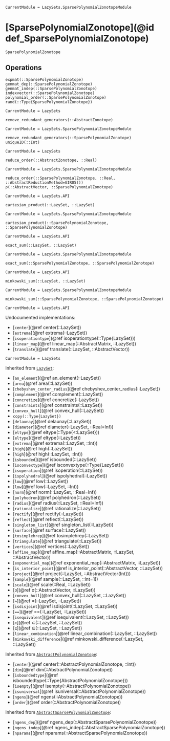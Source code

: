 ```@meta
CurrentModule = LazySets.SparsePolynomialZonotopeModule
```

# [SparsePolynomialZonotope](@id def_SparsePolynomialZonotope)

```@docs
SparsePolynomialZonotope
```

## Operations

```@docs
expmat(::SparsePolynomialZonotope)
genmat_dep(::SparsePolynomialZonotope)
genmat_indep(::SparsePolynomialZonotope)
indexvector(::SparsePolynomialZonotope)
polynomial_order(::SparsePolynomialZonotope)
rand(::Type{SparsePolynomialZonotope})
```
```@meta
CurrentModule = LazySets
```
```@docs; canonical=false
remove_redundant_generators(::AbstractZonotope)
```
```@meta
CurrentModule = LazySets.SparsePolynomialZonotopeModule
```
```@docs
remove_redundant_generators(::SparsePolynomialZonotope)
uniqueID(::Int)
```
```@meta
CurrentModule = LazySets
```
```@docs; canonical=false
reduce_order(::AbstractZonotope, ::Real)
```
```@meta
CurrentModule = LazySets.SparsePolynomialZonotopeModule
```
```@docs
reduce_order(::SparsePolynomialZonotope, ::Real, ::AbstractReductionMethod=GIR05())
ρ(::AbstractVector, ::SparsePolynomialZonotope)
```
```@meta
CurrentModule = LazySets.API
```
```@docs; canonical=false
cartesian_product(::LazySet, ::LazySet)
```
```@meta
CurrentModule = LazySets.SparsePolynomialZonotopeModule
```
```@docs
cartesian_product(::SparsePolynomialZonotope, ::SparsePolynomialZonotope)
```
```@meta
CurrentModule = LazySets.API
```
```@docs; canonical=false
exact_sum(::LazySet, ::LazySet)
```
```@meta
CurrentModule = LazySets.SparsePolynomialZonotopeModule
```
```@docs
exact_sum(::SparsePolynomialZonotope, ::SparsePolynomialZonotope)
```
```@meta
CurrentModule = LazySets.API
```
```@docs; canonical=false
minkowski_sum(::LazySet, ::LazySet)
```
```@meta
CurrentModule = LazySets.SparsePolynomialZonotopeModule
```
```@docs
minkowski_sum(::SparsePolynomialZonotope, ::SparsePolynomialZonotope)
```

```@meta
CurrentModule = LazySets.API
```

Undocumented implementations:

* [`center`](@ref center(::LazySet))
* [`extrema`](@ref extrema(::LazySet))
* [`isoperationtype`](@ref isoperationtype(::Type{LazySet}))
* [`linear_map`](@ref linear_map(::AbstractMatrix, ::LazySet))
* [`translate`](@ref translate(::LazySet, ::AbstractVector))

```@meta
CurrentModule = LazySets
```

Inherited from [`LazySet`](@ref):
* [`an_element`](@ref an_element(::LazySet))
* [`area`](@ref area(::LazySet))
* [`chebyshev_center_radius`](@ref chebyshev_center_radius(::LazySet))
* [`complement`](@ref complement(::LazySet))
* [`concretize`](@ref concretize(::LazySet))
* [`constraints`](@ref constraints(::LazySet))
* [`convex_hull`](@ref convex_hull(::LazySet))
* `copy(::Type{LazySet})`
* [`delaunay`](@ref delaunay(::LazySet))
* [`diameter`](@ref diameter(::LazySet, ::Real=Inf))
* [`eltype`](@ref eltype(::Type{<:LazySet}))
* [`eltype`](@ref eltype(::LazySet))
* [`extrema`](@ref extrema(::LazySet, ::Int))
* [`high`](@ref high(::LazySet))
* [`high`](@ref high(::LazySet, ::Int))
* [`isbounded`](@ref isbounded(::LazySet))
* [`isconvextype`](@ref isconvextype(::Type{LazySet}))
* [`isoperation`](@ref isoperation(::LazySet))
* [`ispolyhedral`](@ref ispolyhedral(::LazySet))
* [`low`](@ref low(::LazySet))
* [`low`](@ref low(::LazySet, ::Int))
* [`norm`](@ref norm(::LazySet, ::Real=Inf))
* [`polyhedron`](@ref polyhedron(::LazySet))
* [`radius`](@ref radius(::LazySet, ::Real=Inf))
* [`rationalize`](@ref rationalize(::LazySet))
* [`rectify`](@ref rectify(::LazySet))
* [`reflect`](@ref reflect(::LazySet))
* [`singleton_list`](@ref singleton_list(::LazySet))
* [`surface`](@ref surface(::LazySet))
* [`tosimplehrep`](@ref tosimplehrep(::LazySet))
* [`triangulate`](@ref triangulate(::LazySet))
* [`vertices`](@ref vertices(::LazySet))
* [`affine_map`](@ref affine_map(::AbstractMatrix, ::LazySet, ::AbstractVector))
* [`exponential_map`](@ref exponential_map(::AbstractMatrix, ::LazySet))
* [`is_interior_point`](@ref is_interior_point(::AbstractVector, ::LazySet))
* [`project`](@ref project(::LazySet, ::AbstractVector{Int}))
* [`sample`](@ref sample(::LazySet, ::Int=1))
* [`scale`](@ref scale(::Real, ::LazySet))
* [`σ`](@ref σ(::AbstractVector, ::LazySet))
* [`convex_hull`](@ref convex_hull(::LazySet, ::LazySet))
* [`≈`](@ref ≈(::LazySet, ::LazySet))
* [`isdisjoint`](@ref isdisjoint(::LazySet, ::LazySet))
* [`==`](@ref ==(::LazySet, ::LazySet))
* [`isequivalent`](@ref isequivalent(::LazySet, ::LazySet))
* [`⊂`](@ref ⊂(::LazySet, ::LazySet))
* [`⊆`](@ref ⊆(::LazySet, ::LazySet))
* [`linear_combination`](@ref linear_combination(::LazySet, ::LazySet))
* [`minkowski_difference`](@ref minkowski_difference(::LazySet, ::LazySet))

Inherited from [`AbstractPolynomialZonotope`](@ref):
* [`center`](@ref center(::AbstractPolynomialZonotope, ::Int))
* [`dim`](@ref dim(::AbstractPolynomialZonotope))
* [`isboundedtype`](@ref isboundedtype(::Type{AbstractPolynomialZonotope}))
* [`isempty`](@ref isempty(::AbstractPolynomialZonotope))
* [`isuniversal`](@ref isuniversal(::AbstractPolynomialZonotope))
* [`ngens`](@ref ngens(::AbstractPolynomialZonotope))
* [`order`](@ref order(::AbstractPolynomialZonotope))

Inherited from [`AbstractSparsePolynomialZonotope`](@ref):
* [`ngens_dep`](@ref ngens_dep(::AbstractSparsePolynomialZonotope))
* [`ngens_indep`](@ref ngens_indep(::AbstractSparsePolynomialZonotope))
* [`nparams`](@ref nparams(::AbstractSparsePolynomialZonotope))
